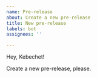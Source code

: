 ```yaml
---
name: Pre-release
about: Create a new pre-release
title: New pre-release
labels: bot
assignees: ''

---
```


Hey, Kebechet!

Create a new pre-release, please.
